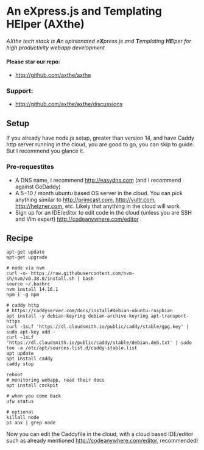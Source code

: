 
# An eXpress.js and Templating HElper (AXthe)
<i>AXthe tech stack is <b>A</b>n opinionated e<b>X</b>press.js and <b>T</b>emplating <b>HE</b>lper for high productivity webapp development</i>

#### Please star our repo:
- http://github.com/axthe/axthe

### Support:
- http://github.com/axthe/axthe/discussions

## Setup
If you already have node.js setup, greater than version 14, and have Caddy http server running in the cloud, you are good to go, you can skip to guide. But I recommend you glance it.

### Pre-requestites
- A DNS name, I recommend http://easydns.com (and I recommend against GoDaddy)
- A $5-$10 / month ubuntu based OS server in the cloud. You can pick anything similar to http://primcast.com, http://vultr.com, http://hetzner.com, etc. Likely that anything in the cloud will work.
- Sign up for an IDE/editor to edit code in the cloud (unless you are SSH and Vim expert) http://codeanywhere.com/editor . 

## Recipe
```
apt-get update
apt-get upgrade

# node via nvm 
curl -o- https://raw.githubusercontent.com/nvm-sh/nvm/v0.38.0/install.sh | bash
source ~/.bashrc
nvm install 14.16.1
npm i -g npm

# caddy http 
# https://caddyserver.com/docs/install#debian-ubuntu-raspbian
apt install -y debian-keyring debian-archive-keyring apt-transport-https
curl -1sLf 'https://dl.cloudsmith.io/public/caddy/stable/gpg.key' | sudo apt-key add -
curl -1sLf 'https://dl.cloudsmith.io/public/caddy/stable/debian.deb.txt' | sudo tee -a /etc/apt/sources.list.d/caddy-stable.list
apt update
apt install caddy
caddy stop

reboot
# monitoring webapp, read their docs
apt install cockpit

# when you come back
ufw status

# optional
killall node
ps aux | grep node
```

Now you can edit the Caddyfile in the cloud, with a cloud based IDE/editor such as already mentioned http://codeanywhere.com/editor, recommended!

